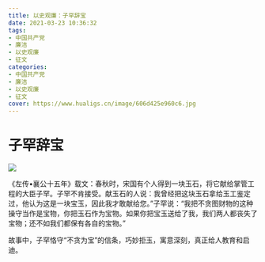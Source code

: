 ```yaml
---
title: 以史观廉：子罕辞宝
date: 2021-03-23 10:36:32
tags:
- 中国共产党 
- 廉洁
- 以史观廉
- 征文
categories:
- 中国共产党 
- 廉洁
- 以史观廉
- 征文
cover: https://www.hualigs.cn/image/606d425e960c6.jpg
---
```


# 子罕辞宝

![](子罕辞宝.jpg)

​		《左传•襄公十五年》载文：春秋时，宋国有个人得到一块玉石，将它献给掌管工程的大臣子罕。子罕不肯接受。献玉石的人说：我曾经把这块玉石拿给玉工鉴定过，他认为这是一块宝玉，因此我才敢献给您。”子罕说：“我把不贪图财物的这种操守当作是宝物，你把玉石作为宝物。如果你把宝玉送给了我，我们两人都丧失了宝物；还不如我们都保有各自的宝物。”

​		故事中，子罕恪守“不贪为宝”的信条，巧妙拒玉，寓意深刻，真正给人教育和启迪。

